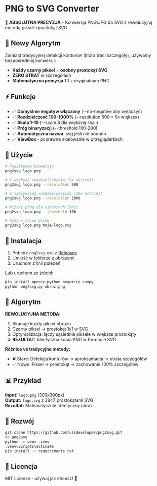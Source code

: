 # PNG to SVG Converter

🎯 **ABSOLUTNA PRECYZJA** - Konwersja PNG/JPG do SVG z rewolucyjną metodą piksel→prostokąt SVG

## 🚀 Nowy Algorytm

Zamiast tradycyjnej detekcji konturów (która traci szczegóły), używamy bezpośredniej konwersji:
- **Każdy czarny piksel** = **osobny prostokąt SVG**
- **ZERO STRAT** w szczegółach
- **Matematyczna precyzja** 1:1 z oryginalnym PNG

## ⚡ Funkcje

- ✅ **Domyślnie negatyw włączony** (--no-negative aby wyłączyć)
- ✅ **Rozdzielczość 100-1000%** (--resolution 500 = 5x większa)
- ✅ **Skala 1-10** (--scale 8 dla większej skali)
- ✅ **Próg binaryzacji** (--threshold 100-200)
- ✅ **Automatyczna nazwa** .svg jeśli nie podano
- ✅ **ViewBox** - poprawne skalowanie w przeglądarkach

## 📖 Użycie

```bash
# Podstawowa konwersja
png2svg logo.png

# Z większą rozdzielczością (5x ostrzej)
png2svg logo.png --resolution 500

# Z maksymalną rozdzielczością (10x ostrzej)
png2svg logo.png --resolution 1000

# Niższy próg dla cieńszych linii
png2svg logo.png --threshold 100

# Własna nazwa pliku
png2svg logo.png moje-logo.svg
```

## 🔧 Instalacja

1. Pobierz `png2svg.exe` z [Releases](https://github.com/ussdeveloper/png2svg/releases)
2. Umieść w folderze z obrazami
3. Uruchom z linii poleceń

Lub uruchom ze źródeł:

```bash
pip install opencv-python svgwrite numpy
python png2svg.py obraz.png
```

## 🎯 Algorytm

**REWOLUCYJNA METODA:**
1. Skanuje każdy piksel obrazu
2. Czarny piksel → prostokąt 1x1 w SVG
3. Optymalizacja: łączy sąsiednie piksele w większe prostokąty
4. **REZULTAT:** Identyczna kopia PNG w formacie SVG

**Różnice vs tradycyjne metody:**
- ❌ Stare: Detekcja konturów → aproksymacja → utrata szczegółów
- ✅ Nowe: Piksel → prostokąt → zachowanie 100% szczegółów

## 📊 Przykład

**Input:** `logo.png` (300x300px)  
**Output:** `logo.svg` z 2847 prostokątami SVG  
**Rezultat:** Matematycznie identyczny obraz

## 🎨 Rozwój

```bash
git clone https://github.com/ussdeveloper/png2svg.git
cd png2svg
python -m venv .venv
.venv\Scripts\activate
pip install -r requirements.txt
```

## 📄 Licencja

MIT License - używaj jak chcesz! 🚀
